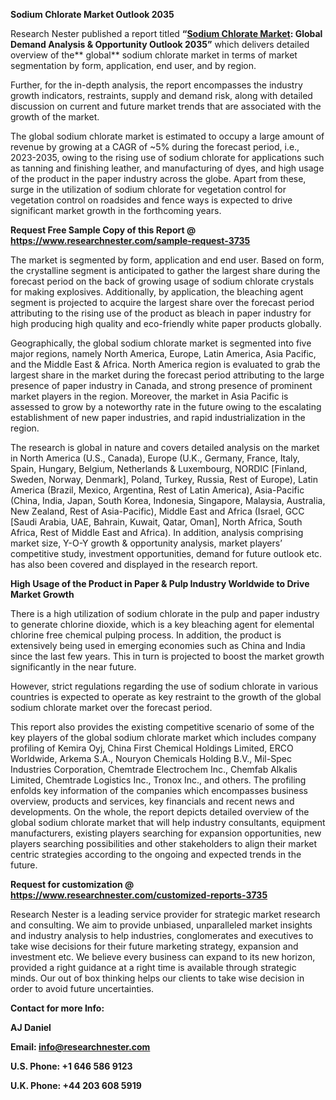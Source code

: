﻿**Sodium Chlorate Market <a name="_hlk87909901"></a>Outlook 2035** 

Research Nester published a report titled **“[Sodium Chlorate Market](https://www.researchnester.com/reports/sodium-chlorate-market/3735): Global Demand Analysis & Opportunity Outlook 2035”** which delivers detailed overview of the** global** sodium chlorate market in terms of market segmentation by form, application, end user, and by region.

Further, for the in-depth analysis, the report encompasses the industry growth indicators, restraints, supply and demand risk, along with detailed discussion on current and future market trends that are associated with the growth of the market.

The global sodium chlorate market is estimated to occupy a large amount of revenue by growing at a CAGR of ~5% during the forecast period, i.e., 2023-2035, owing to the rising use of sodium chlorate for applications such as tanning and finishing leather, and manufacturing of dyes, and high usage of the product in the paper industry across the globe. Apart from these, surge in the utilization of sodium chlorate for vegetation control for vegetation control on roadsides and fence ways is expected to drive significant market growth in the forthcoming years. 

**Request Free Sample Copy of this Report @ <https://www.researchnester.com/sample-request-3735>** 

The market is segmented by form, application and end user. Based on form, the crystalline segment is anticipated to gather the largest share during the forecast period on the back of growing usage of sodium chlorate crystals for making explosives. Additionally, by application, the bleaching agent segment is projected to acquire the largest share over the forecast period attributing to the rising use of the product as bleach in paper industry for high producing high quality and eco-friendly white paper products globally. 

Geographically, the global sodium chlorate market is segmented into five major regions, namely North America, Europe, Latin America, Asia Pacific, and the Middle East & Africa. North America region is evaluated to grab the largest share in the market during the forecast period attributing to the large presence of paper industry in Canada, and strong presence of prominent market players in the region. Moreover, the market in Asia Pacific is assessed to grow by a noteworthy rate in the future owing to the escalating establishment of new paper industries, and rapid industrialization in the region.

The research is global in nature and covers detailed analysis on the market in North America (U.S., Canada), Europe (U.K., Germany, France, Italy, Spain, Hungary, Belgium, Netherlands & Luxembourg, NORDIC [Finland, Sweden, Norway, Denmark], Poland, Turkey, Russia, Rest of Europe), Latin America (Brazil, Mexico, Argentina, Rest of Latin America), Asia-Pacific (China, India, Japan, South Korea, Indonesia, Singapore, Malaysia, Australia, New Zealand, Rest of Asia-Pacific), Middle East and Africa (Israel, GCC [Saudi Arabia, UAE, Bahrain, Kuwait, Qatar, Oman], North Africa, South Africa, Rest of Middle East and Africa). In addition, analysis comprising market size, Y-O-Y growth & opportunity analysis, market players’ competitive study, investment opportunities, demand for future outlook etc. has also been covered and displayed in the research report.

**High Usage of the Product in Paper & Pulp Industry Worldwide to Drive Market Growth**

There is a high utilization of sodium chlorate in the pulp and paper industry to generate chlorine dioxide, which is a key bleaching agent for elemental chlorine free chemical pulping process. In addition, the product is extensively being used in emerging economies such as China and India since the last few years. This in turn is projected to boost the market growth significantly in the near future.

However, strict regulations regarding the use of sodium chlorate in various countries is expected to operate as key restraint to the growth of the global sodium chlorate market over the forecast period.

This report also provides the existing competitive scenario of some of the key players of the global sodium chlorate market which includes company profiling of Kemira Oyj, China First Chemical Holdings Limited, ERCO Worldwide, Arkema S.A., Nouryon Chemicals Holding B.V., Mil-Spec Industries Corporation, Chemtrade Electrochem Inc., Chemfab Alkalis Limited, Chemtrade Logistics Inc., Tronox Inc., and others. The profiling enfolds key information of the companies which encompasses business overview, products and services, key financials and recent news and developments. On the whole, the report depicts detailed overview of the global sodium chlorate market that will help industry consultants, equipment manufacturers, existing players searching for expansion opportunities, new players searching possibilities and other stakeholders to align their market centric strategies according to the ongoing and expected trends in the future.      

**Request for customization @ <https://www.researchnester.com/customized-reports-3735>**   

Research Nester is a leading service provider for strategic market research and consulting. We aim to provide unbiased, unparalleled market insights and industry analysis to help industries, conglomerates and executives to take wise decisions for their future marketing strategy, expansion and investment etc. We believe every business can expand to its new horizon, provided a right guidance at a right time is available through strategic minds. Our out of box thinking helps our clients to take wise decision in order to avoid future uncertainties.

**Contact for more Info:**

**AJ Daniel**

**Email: info@researchnester.com**

**U.S. Phone: +1 646 586 9123** 

**U.K. Phone: +44 203 608 5919**
